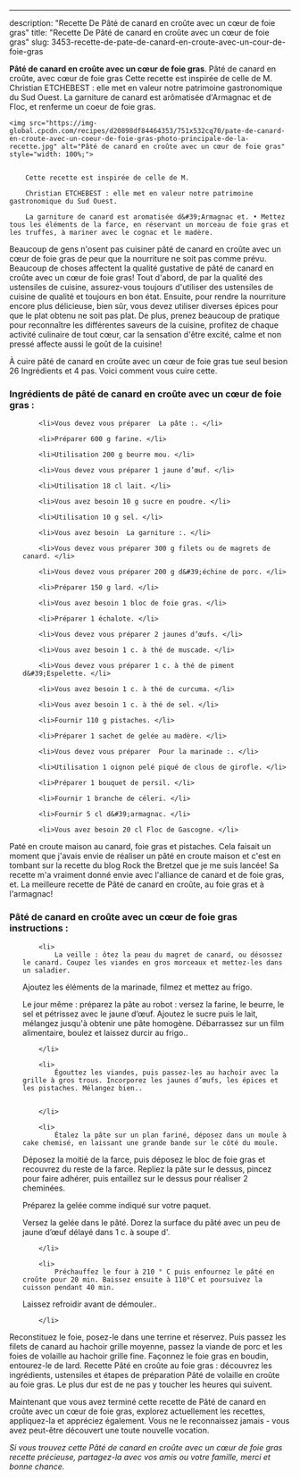 ---
description: "Recette De Pâté de canard en croûte avec un cœur de foie gras"
title: "Recette De Pâté de canard en croûte avec un cœur de foie gras"
slug: 3453-recette-de-pate-de-canard-en-croute-avec-un-cour-de-foie-gras

<p>
	<strong>Pâté de canard en croûte avec un cœur de foie gras</strong>. 
	Pâté de canard en croûte, avec cœur de foie gras Cette recette est inspirée de celle de M. Christian ETCHEBEST : elle met en valeur notre patrimoine gastronomique du Sud Ouest. La garniture de canard est arômatisée d&#39;Armagnac et de Floc, et renferme un coeur de foie gras.
</p>
<p>
	
	<img src="https://img-global.cpcdn.com/recipes/d20898df84464353/751x532cq70/pate-de-canard-en-croute-avec-un-coeur-de-foie-gras-photo-principale-de-la-recette.jpg" alt="Pâté de canard en croûte avec un cœur de foie gras" style="width: 100%;">
	
	
		Cette recette est inspirée de celle de M.
	
		Christian ETCHEBEST : elle met en valeur notre patrimoine gastronomique du Sud Ouest.
	
		La garniture de canard est aromatisée d&#39;Armagnac et. • Mettez tous les éléments de la farce, en réservant un morceau de foie gras et les truffes, à mariner avec le cognac et le madère.
	
</p>

Beaucoup de gens n'osent pas cuisiner pâté de canard en croûte avec un cœur de foie gras de peur que la nourriture ne soit pas comme prévu. Beaucoup de choses affectent la qualité gustative de pâté de canard en croûte avec un cœur de foie gras! Tout d'abord, de par la qualité des ustensiles de cuisine, assurez-vous toujours d'utiliser des ustensiles de cuisine de qualité et toujours en bon état. Ensuite, pour rendre la nourriture encore plus délicieuse, bien sûr, vous devez utiliser diverses épices pour que le plat obtenu ne soit pas plat. De plus, prenez beaucoup de pratique pour reconnaître les différentes saveurs de la cuisine, profitez de chaque activité culinaire de tout cœur, car la sensation d'être excité, calme et non pressé affecte aussi le goût de la cuisine!

<!--inarticleads1-->

À cuire pâté de canard en croûte avec un cœur de foie gras tue seul besion 26 Ingrédients et 4 pas. Voici comment vous cuire cette.

<h3>Ingrédients de pâté de canard en croûte avec un cœur de foie gras :</h3>

<ol>
	
		<li>Vous devez vous préparer  La pâte :. </li>
	
		<li>Préparer 600 g farine. </li>
	
		<li>Utilisation 200 g beurre mou. </li>
	
		<li>Vous devez vous préparer 1 jaune d’œuf. </li>
	
		<li>Utilisation 18 cl lait. </li>
	
		<li>Vous avez besoin 10 g sucre en poudre. </li>
	
		<li>Utilisation 10 g sel. </li>
	
		<li>Vous avez besoin  La garniture :. </li>
	
		<li>Vous devez vous préparer 300 g filets ou de magrets de canard. </li>
	
		<li>Vous devez vous préparer 200 g d&#39;échine de porc. </li>
	
		<li>Préparer 150 g lard. </li>
	
		<li>Vous avez besoin 1 bloc de foie gras. </li>
	
		<li>Préparer 1 échalote. </li>
	
		<li>Vous devez vous préparer 2 jaunes d’œufs. </li>
	
		<li>Vous avez besoin 1 c. à thé de muscade. </li>
	
		<li>Vous devez vous préparer 1 c. à thé de piment d&#39;Espelette. </li>
	
		<li>Vous avez besoin 1 c. à thé de curcuma. </li>
	
		<li>Vous avez besoin 1 c. à thé de sel. </li>
	
		<li>Fournir 110 g pistaches. </li>
	
		<li>Préparer 1 sachet de gelée au madère. </li>
	
		<li>Vous devez vous préparer  Pour la marinade :. </li>
	
		<li>Utilisation 1 oignon pelé piqué de clous de girofle. </li>
	
		<li>Préparer 1 bouquet de persil. </li>
	
		<li>Fournir 1 branche de céleri. </li>
	
		<li>Fournir 5 cl d&#39;armagnac. </li>
	
		<li>Vous avez besoin 20 cl Floc de Gascogne. </li>
	
</ol>

Paté en croute maison au canard, foie gras et pistaches. Cela faisait un moment que j&#39;avais envie de réaliser un pâté en croute maison et c&#39;est en tombant sur la recette du blog Rock the Bretzel que je me suis lancée! Sa recette m&#39;a vraiment donné envie avec l&#39;alliance de canard et de foie gras, et. La meilleure recette de Pâté de canard en croûte, au foie gras et à l&#39;armagnac! 

<!--inarticleads2-->

<h3>Pâté de canard en croûte avec un cœur de foie gras instructions :</h3>

<ol>
	
		<li>
			La veille : ôtez la peau du magret de canard, ou désossez le canard. Coupez les viandes en gros morceaux et mettez-les dans un saladier.

Ajoutez les éléments de la marinade, filmez et mettez au frigo.

Le jour même : préparez la pâte au robot : versez la farine, le beurre, le sel et pétrissez avec le jaune d’œuf. Ajoutez le sucre puis le lait, mélangez jusqu&#39;à obtenir une pâte homogène. Débarrassez sur un film alimentaire, boulez et laissez durcir au frigo..
			
			
		</li>
	
		<li>
			Égouttez les viandes, puis passez-les au hachoir avec la grille à gros trous. Incorporez les jaunes d’œufs, les épices et les pistaches. Mélangez bien..
			
			
		</li>
	
		<li>
			Étalez la pâte sur un plan fariné, déposez dans un moule à cake chemisé, en laissant une grande bande sur le côté du moule.

Déposez la moitié de la farce, puis déposez le bloc de foie gras et recouvrez du reste de la farce. Repliez la pâte sur le dessus, pincez pour faire adhérer, puis entaillez sur le dessus pour réaliser 2 cheminées.

Préparez la gelée comme indiqué sur votre paquet.

Versez la gelée dans le pâté. Dorez la surface du pâté avec un peu de jaune d’œuf délayé dans 1 c. à soupe d&#39;.
			
			
		</li>
	
		<li>
			Préchauffez le four à 210 ° C puis enfournez le pâté en croûte pour 20 min. Baissez ensuite à 110°C et poursuivez la cuisson pendant 40 min.

Laissez refroidir avant de démouler..
			
			
		</li>
	
</ol>

Reconstituez le foie, posez-le dans une terrine et réservez. Puis passez les filets de canard au hachoir grille moyenne, passez la viande de porc et les foies de volaille au hachoir grille fine. Façonnez le foie gras en boudin, entourez-le de lard. Recette Pâté en croûte au foie gras : découvrez les ingrédients, ustensiles et étapes de préparation Pâté de volaille en croûte au foie gras. Le plus dur est de ne pas y toucher les heures qui suivent. 

<!--inarticleads1-->

<p>
Maintenant que vous avez terminé cette recette de Pâté de canard en croûte avec un cœur de foie gras, explorez actuellement les recettes, appliquez-la et appréciez également. Vous ne le reconnaissez jamais - vous avez peut-être découvert une toute nouvelle vocation.
</p>

<p>
<i>Si vous trouvez cette Pâté de canard en croûte avec un cœur de foie gras recette précieuse, partagez-la avec vos amis ou votre famille, merci et bonne chance.</i>
</p>
